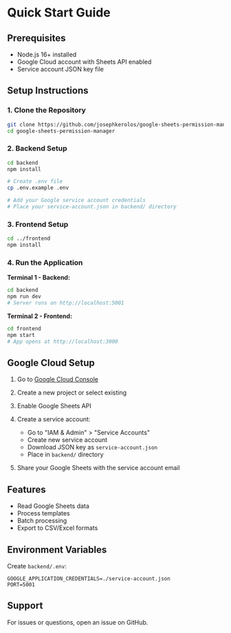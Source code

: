 # Quick Start Guide

## Prerequisites
- Node.js 16+ installed
- Google Cloud account with Sheets API enabled
- Service account JSON key file

## Setup Instructions

### 1. Clone the Repository
```bash
git clone https://github.com/josephkerolos/google-sheets-permission-manager.git
cd google-sheets-permission-manager
```

### 2. Backend Setup
```bash
cd backend
npm install

# Create .env file
cp .env.example .env

# Add your Google service account credentials
# Place your service-account.json in backend/ directory
```

### 3. Frontend Setup
```bash
cd ../frontend
npm install
```

### 4. Run the Application

**Terminal 1 - Backend:**
```bash
cd backend
npm run dev
# Server runs on http://localhost:5001
```

**Terminal 2 - Frontend:**
```bash
cd frontend
npm start
# App opens at http://localhost:3000
```

## Google Cloud Setup

1. Go to [Google Cloud Console](https://console.cloud.google.com)
2. Create a new project or select existing
3. Enable Google Sheets API
4. Create a service account:
   - Go to "IAM & Admin" > "Service Accounts"
   - Create new service account
   - Download JSON key as `service-account.json`
   - Place in `backend/` directory

5. Share your Google Sheets with the service account email

## Features
- Read Google Sheets data
- Process templates
- Batch processing
- Export to CSV/Excel formats

## Environment Variables
Create `backend/.env`:
```
GOOGLE_APPLICATION_CREDENTIALS=./service-account.json
PORT=5001
```

## Support
For issues or questions, open an issue on GitHub.